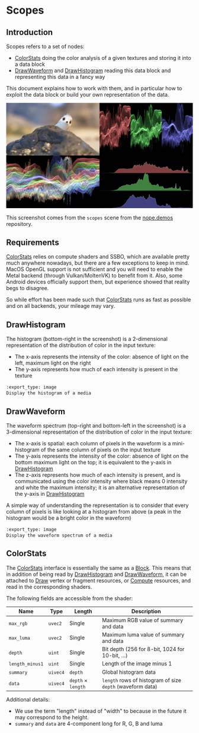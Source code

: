 # Scopes

## Introduction

Scopes refers to a set of nodes:
- [ColorStats] doing the color analysis of a given textures and storing it into
  a data block
- [DrawWaveform] and [DrawHistogram] reading this data block and
  representing this data in a fancy way

This document explains how to work with them, and in particular how to exploit
the data block or build your own representation of the data.

![Scopes](img/scopes.jpg)

This screenshot comes from the `scopes` scene from the [nope.demos] repository.


## Requirements

[ColorStats] relies on compute shaders and SSBO, which are available pretty
much anywhere nowadays, but there are a few exceptions to keep in mind. MacOS
OpenGL support is not sufficient and you will need to enable the Metal backend
(through Vulkan/MoltenVK) to benefit from it. Also, some Android devices
officially support them, but experience showed that reality begs to disagree.

So while effort has been made such that [ColorStats] runs as fast as possible
and on all backends, your mileage may vary.


## DrawHistogram

The histogram (bottom-right in the screenshot) is a 2-dimensional
representation of the distribution of color in the input texture:
- The x-axis represents the intensity of the color: absence of light on the
  left, maximum light on the right
- The y-axis represents how much of each intensity is present in the texture

```{nope} scopes.histogram
:export_type: image
Display the histogram of a media
```


## DrawWaveform

The waveform spectrum (top-right and bottom-left in the screenshot) is a
3-dimensional representation of the distribution of color in the input texture:
- The x-axis is spatial: each column of pixels in the waveform is a
  mini-histogram of the same column of pixels on the input texture
- The y-axis represents the intensity of the color: absence of light on the
  bottom maximum light on the top; it is equivalent to the y-axis in
  [DrawHistogram]
- The z-axis represents how much of each intensity is present, and is
  communicated using the color intensity where black means 0 intensity and
  white the maximum intensity; it is an alternative representation of the
  y-axis in [DrawHistogram]

A simple way of understanding the representation is to consider that every
column of pixels is like looking at a histogram from above (a peak in the
histogram would be a bright color in the waveform)

```{nope} scopes.waveform
:export_type: image
Display the waveform spectrum of a media
```


## ColorStats

The [ColorStats] interface is essentially the same as a [Block]. This means
that in addition of being read by [DrawHistogram] and [DrawWaveform], it
can be attached to [Draw] vertex or fragment resources, or [Compute]
resources, and read in the corresponding shaders.

The following fields are accessible from the shader:

| Name            | Type     | Length             | Description                                                |
|-----------------|----------|--------------------|------------------------------------------------------------|
| `max_rgb`       | `uvec2`  | Single             | Maximum RGB value of summary and data                      |
| `max_luma`      | `uvec2`  | Single             | Maximum luma value of summary and data                     |
| `depth`         | `uint`   | Single             | Bit depth (256 for 8-bit, 1024 for 10-bit, …)              |
| `length_minus1` | `uint`   | Single             | Length of the image minus 1                                |
| `summary`       | `uivec4` | `depth`            | Global histogram data                                      |
| `data`          | `uivec4` | `depth` × `length` | `length` rows of histogram of size `depth` (waveform data) |

Additional details:

- We use the term "length" instead of "width" to because in the future it may
  correspond to the height.
- `summary` and `data` are 4-component long for R, G, B and luma


[ColorStats]: /usr/ref/libnopegl.md#colorstats
[DrawWaveform]: /usr/ref/libnopegl.md#drawwaveform
[DrawHistogram]: /usr/ref/libnopegl.md#drawhistogram
[Block]: /usr/ref/libnopegl.md#block
[Draw]: /usr/ref/libnopegl.md#draw
[Compute]: /usr/ref/libnopegl.md#compute
[nope.demos]: https://github.com/NopeForge/nope.demos
